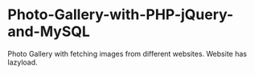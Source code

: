 # Photo-Gallery-with-PHP-jQuery-and-MySQL
Photo Gallery with fetching images from different websites.
Website has lazyload.
